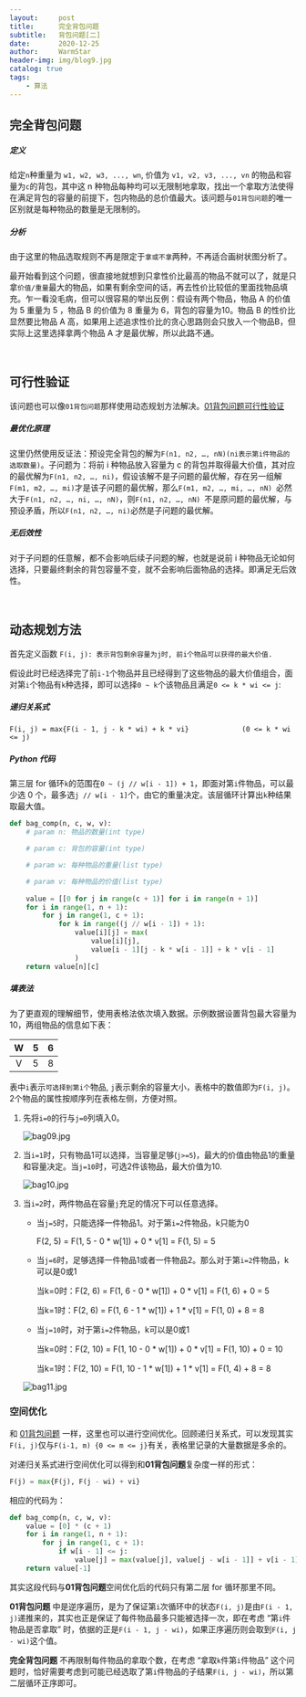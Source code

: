 ```yaml
---
layout:     post   				    
title:      完全背包问题				
subtitle:   背包问题[二]
date:       2020-12-25 				
author:     WarmStar
header-img: img/blog9.jpg 	
catalog: true 				
tags:							
    - 算法
---
```


## 完全背包问题

##### 定义

给定`n`种重量为 `w1, w2, w3, ..., wn`, 价值为 `v1, v2, v3, ..., vn` 的物品和容量为`c`的背包，其中这 n 种物品每种均可以无限制地拿取，找出一个拿取方法使得在满足背包的容量的前提下，包内物品的总价值最大。该问题与`01背包问题`的唯一区别就是每种物品的数量是无限制的。

##### 分析

由于这里的物品选取规则不再是限定于`拿或不拿`两种，不再适合画树状图分析了。

最开始看到这个问题，很直接地就想到只拿性价比最高的物品不就可以了，就是只拿`价值/重量`最大的物品，如果有剩余空间的话，再去性价比较低的里面找物品填充。乍一看没毛病，但可以很容易的举出反例：假设有两个物品，物品 A 的价值为 5 重量为 5 ，物品 B 的价值为 8 重量为 6，背包的容量为10。物品 B 的性价比显然要比物品 A 高，如果用上述追求性价比的贪心思路则会只放入一个物品B，但实际上这里选择拿两个物品 A 才是最优解，所以此路不通。

<br/>

## 可行性验证

该问题也可以像`01背包问题`那样使用动态规划方法解决。[01背包问题可行性验证](https://vixeruntr.github.io/2020/11/19/01%E8%83%8C%E5%8C%85%E9%97%AE%E9%A2%98/#%E5%8F%AF%E8%A1%8C%E6%80%A7%E9%AA%8C%E8%AF%81)

##### 最优化原理

这里仍然使用反证法：预设完全背包的解为`F(n1, n2, …, nN)(ni表示第i件物品的选取数量)`。子问题为：将前 i 种物品放入容量为 c 的背包并取得最大价值，其对应的最优解为`F(n1, n2, …, ni)`，假设该解不是子问题的最优解，存在另一组解`F(m1, m2, …, mi)`才是该子问题的最优解，那么`F(m1, m2, …, mi, …, nN) `必然大于`F(n1, n2, …, ni, …, nN)`，则`F(n1, n2, …, nN) `不是原问题的最优解，与预设矛盾，所以`F(n1, n2, …, ni)`必然是子问题的最优解。

##### 无后效性

对于子问题的任意解，都不会影响后续子问题的解，也就是说前 i 种物品无论如何选择，只要最终剩余的背包容量不变，就不会影响后面物品的选择。即满足无后效性。

<br/>

## 动态规划方法

首先定义函数  `F(i, j): 表示背包剩余容量为j时, 前i个物品可以获得的最大价值.`

假设此时已经选择完了前`i-1`个物品并且已经得到了这些物品的最大价值组合，面对第`i`个物品有`k`种选择，即可以选择`0 ~ k`个该物品且满足`0 <= k * wi <= j`:

##### 递归关系式

```
F(i, j) = max{F(i - 1, j - k * wi) + k * vi}	         (0 <= k * wi <= j)	
```

##### Python 代码

第三层 for 循环`k`的范围在`0 ~ (j // w[i - 1]) + 1`，即面对第`i`件物品，可以最少选 0 个，最多选`j // w[i - 1]`个，由它的重量决定。该层循环计算出`k`种结果取最大值。

```python
def bag_comp(n, c, w, v):
    # param n: 物品的数量(int type)

    # param c: 背包的容量(int type)

    # param w: 每种物品的重量(list type)

    # param v: 每种物品的价值(list type)
    
    value = [[0 for j in range(c + 1)] for i in range(n + 1)]
    for i in range(1, n + 1):
        for j in range(1, c + 1):
            for k in range((j // w[i - 1]) + 1):
                value[i][j] = max(
                    value[i][j], 
                    value[i - 1][j - k * w[i - 1]] + k * v[i - 1]
                )
    return value[n][c]
```

##### 填表法

为了更直观的理解细节，使用表格法依次填入数据。示例数据设置背包最大容量为10，两组物品的信息如下表：

|  W   |  5   |  6   |
| :--: | :--: | :--: |
|  V   |  5   |  8   |

表中`i`表示`可选择到第i个`物品,  `j`表示剩余的容量大小，表格中的数值即为`F(i, j)`。2个物品的属性按顺序列在表格左侧，方便对照。

1. 先将`i=0`的行与`j=0`列填入0。

   ![bag09.jpg](https://e.im5i.com/2021/01/05/bag09.jpg)

2. 当`i=1`时，只有物品1可以选择，当容量足够(`j>=5`)，最大的价值由物品1的重量和容量决定。当`j=10`时，可选2件该物品，最大价值为10.

   ![bag10.jpg](https://e.im5i.com/2021/01/05/bag10.jpg)

3. 当`i=2`时，两件物品在容量`j`充足的情况下可以任意选择。

   + 当`j=5`时，只能选择一件物品1。对于第`i=2`件物品，k只能为0

     F(2, 5) = F(1, 5 - 0 * w[1]) + 0 * v[1] = F(1, 5) = 5 

   + 当`j=6`时，足够选择一件物品1或者一件物品2。那么对于第`i=2`件物品，k可以是0或1

     当k=0时：F(2, 6) = F(1, 6 - 0 * w[1]) + 0 * v[1] = F(1, 6) + 0 = 5 

     当k=1时：F(2, 6) = F(1, 6 - 1 * w[1]) + 1 * v[1] = F(1, 0) + 8 = 8 

   + 当`j=10`时，对于第`i=2`件物品，k可以是0或1

     当k=0时：F(2, 10) = F(1, 10 - 0 * w[1]) + 0 * v[1] = F(1, 10) + 0 = 10

     当k=1时：F(2, 10) = F(1, 10 - 1 * w[1]) + 1 * v[1] = F(1, 4) + 8 = 8

   ![bag11.jpg](https://e.im5i.com/2021/01/05/bag11.jpg)



### 空间优化

和 [01背包问题](https://vixeruntr.github.io/2020/11/19/01%E8%83%8C%E5%8C%85%E9%97%AE%E9%A2%98/#%E7%A9%BA%E9%97%B4%E4%BC%98%E5%8C%96) 一样，这里也可以进行空间优化。回顾递归关系式，可以发现其实`F(i, j)`仅与`F(i-1, m) {0 <= m <= j}`有关，表格里记录的大量数据是多余的。

对递归关系式进行空间优化可以得到和**01背包问题**复杂度一样的形式：

```python
F(j) = max{F(j), F(j - wi) + vi}	
```

相应的代码为：

```python
def bag_comp(n, c, w, v):
    value = [0] * (c + 1)
    for i in range(1, n + 1):
        for j in range(1, c + 1):
            if w[i - 1] <= j:
                value[j] = max(value[j], value[j - w[i - 1]] + v[i - 1])
    return value[-1]
```

其实这段代码与**01背包问题**空间优化后的代码只有第二层 for 循环那里不同。

**01背包问题** 中是逆序遍历，是为了保证第`i`次循环中的状态`F(i, j)`是由`F(i - 1, j)`递推来的，其实也正是保证了每件物品最多只能被选择一次，即在考虑 “第`i`件物品是否拿取” 时，依据的正是`F(i - 1, j - wi)`，如果正序遍历则会取到`F(i, j - wi)`这个值。

**完全背包问题** 不再限制每件物品的拿取个数，在考虑 “拿取`k`件第`i`件物品” 这个问题时，恰好需要考虑到可能已经选取了第`i`件物品的子结果`F(i, j - wi)`，所以第二层循环正序即可。

